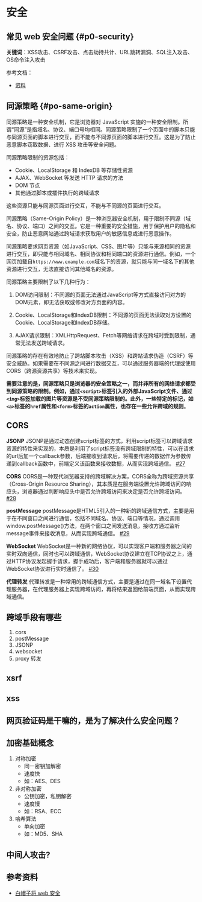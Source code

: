 # 安全

## 常见 web 安全问题 {#p0-security}

**关键词**：XSS攻击、CSRF攻击、点击劫持共计、URL跳转漏洞、SQL注入攻击、OS命令注入攻击

参考文档：

* [资料](https://github.com/ljianshu/Blog/issues/56)

## 同源策略 {#po-same-origin}

同源策略是一种安全机制，它是浏览器对 JavaScript 实施的一种安全限制。所谓“同源”是指域名、协议、端口号均相同。同源策略限制了一个页面中的脚本只能与同源页面的脚本进行交互，而不能与不同源页面的脚本进行交互。这是为了防止恶意脚本窃取数据、进行 XSS 攻击等安全问题。

同源策略限制的资源包括：

* Cookie、LocalStorage 和 IndexDB 等存储性资源
* AJAX、WebSocket 等发送 HTTP 请求的方法
* DOM 节点
* 其他通过脚本或插件执行的跨域请求

这些资源只能与同源页面进行交互，不能与不同源的页面进行交互。

同源策略（Same-Origin Policy）是一种浏览器安全机制，用于限制不同源（域名、协议、端口）之间的交互。它是一种重要的安全措施，用于保护用户的隐私和安全，防止恶意网站通过跨域请求获取用户的敏感信息或进行恶意操作。

同源策略要求网页资源（如JavaScript、CSS、图片等）只能与来源相同的资源进行交互，即只能与相同域名、相同协议和相同端口的资源进行通信。例如，一个网页加载自`https://www.example.com`域名下的资源，就只能与同一域名下的其他资源进行交互，无法直接访问其他域名的资源。

同源策略主要限制了以下几种行为：

1. DOM访问限制：不同源的页面无法通过JavaScript等方式直接访问对方的DOM元素，即无法获取或修改对方页面的内容。

2. Cookie、LocalStorage和IndexDB限制：不同源的页面无法读取对方设置的Cookie、LocalStorage和IndexDB存储。

3. AJAX请求限制：XMLHttpRequest、Fetch等网络请求在跨域时受到限制，通常无法发送跨域请求。

同源策略的存在有效地防止了跨站脚本攻击（XSS）和跨站请求伪造（CSRF）等安全威胁。如果需要在不同源之间进行数据交互，可以通过服务器端的代理或使用CORS（跨源资源共享）等技术来实现。

**需要注意的是，同源策略只是浏览器的安全策略之一，而并非所有的网络请求都受到同源策略的限制。例如，通过`<script>`标签引入的外部JavaScript文件、通过`<img>`标签加载的图片等资源是不受同源策略限制的。此外，一些特定的标记，如`<a>`标签的`href`属性和`<form>`标签的`action`属性，也存在一些允许跨域的规则**。

## CORS

**JSONP**
JSONP是通过动态创建script标签的方式，利用script标签可以跨域请求资源的特性来实现的，本质是利用了script标签没有跨域限制的特性，可以在请求的url后加一个callback参数，后端接收到请求后，将需要传递的数据作为参数传递到callback函数中，前端定义该函数来接收数据，从而实现跨域通信。
[#27](https://github.com/yanlele/interview-question/issues/27)

**CORS**
CORS是一种现代浏览器支持的跨域解决方案，CORS全称为跨域资源共享（Cross-Origin Resource Sharing），其本质是在服务端设置允许跨域访问的响应头，浏览器通过判断响应头中是否允许跨域访问来决定是否允许跨域访问。
[#28](https://github.com/yanlele/interview-question/issues/28)

**postMessage**
postMessage是HTML5引入的一种新的跨域通信方式，主要是用于在不同窗口之间进行通信，包括不同域名、协议、端口等情况，通过调用window.postMessage()方法，在两个窗口之间发送消息，接收方通过监听message事件来接收消息，从而实现跨域通信。
[#29](https://github.com/yanlele/interview-question/issues/29)

**WebSocket**
WebSocket是一种新的网络协议，可以实现客户端和服务器之间的实时双向通信，同时也可以跨域通信，WebSocket协议建立在TCP协议之上，通过HTTP协议发起握手请求，握手成功后，客户端和服务器就可以通过WebSocket协议进行实时通信了。
[#30](https://github.com/yanlele/interview-question/issues/20)

**代理转发**
代理转发是一种常用的跨域通信方式，主要是通过在同一域名下设置代理服务器，在代理服务器上实现跨域访问，再将结果返回给前端页面，从而实现跨域通信。

## 跨域手段有哪些

1. cors
2. postMessage
3. JSONP
4. websocket
5. proxy 转发

## xsrf

## xss

## 网页验证码是干嘛的，是为了解决什么安全问题？

## 加密基础概念

1. 对称加密
   * 同一密钥加解密
   * 速度快
   * 如：AES、DES
2. 非对称加密
   * 公钥加密，私钥解密
   * 速度慢
   * 如：RSA、ECC
3. 哈希算法
   * 单向加密
   * 如：MD5、SHA

## 中间人攻击?

## 参考资料

* [白帽子将 web 安全](https://book.douban.com/subject/10546925//)

